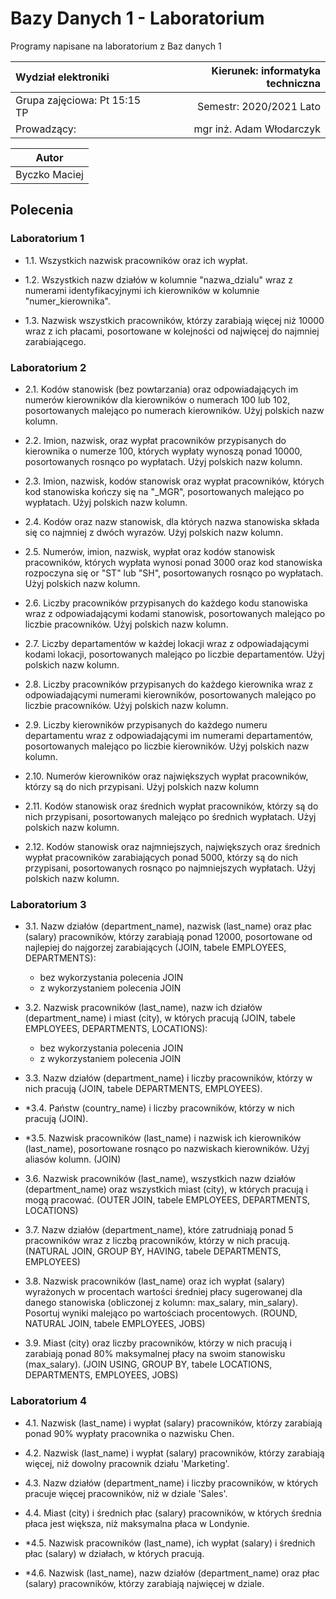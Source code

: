 # Bazy Danych 1 - Laboratorium

Programy napisane na laboratorium z Baz danych 1

|      Wydział elektroniki       |  Kierunek: informatyka techniczna |
|:-------------------------------|------------------------:|
| Grupa zajęciowa: Pt 15:15 TP   | Semestr: 2020/2021 Lato |
| Prowadzący:                    | mgr inż. Adam Włodarczyk |

| Autor           |
|:---------------:|
| Byczko Maciej   |

## Polecenia

### Laboratorium 1

- 1.1. Wszystkich nazwisk pracowników oraz ich wypłat.

- 1.2. Wszystkich nazw działów w kolumnie "nazwa_dzialu" wraz z numerami identyfikacyjnymi ich kierowników w kolumnie "numer_kierownika".

- 1.3. Nazwisk wszystkich pracowników, którzy zarabiają więcej niż 10000 wraz z ich płacami, posortowane w kolejności od najwięcej do najmniej zarabiającego.

### Laboratorium 2

- 2.1. Kodów stanowisk (bez powtarzania) oraz odpowiadających im numerów kierowników dla kierowników o numerach 100 lub 102, posortowanych malejąco po numerach kierowników. Użyj polskich nazw kolumn.

- 2.2. Imion, nazwisk, oraz wypłat pracowników przypisanych do kierownika o numerze 100, których wypłaty wynoszą ponad 10000, posortowanych rosnąco po wypłatach. Użyj polskich nazw kolumn.

- 2.3. Imion, nazwisk, kodów stanowisk oraz wypłat pracowników, których kod stanowiska kończy się na "_MGR", posortowanych malejąco po wypłatach. Użyj polskich nazw kolumn.

- 2.4. Kodów oraz nazw stanowisk, dla których nazwa stanowiska składa się co najmniej z dwóch wyrazów. Użyj polskich nazw kolumn.

- 2.5. Numerów, imion, nazwisk, wypłat oraz kodów stanowisk pracowników, których wypłata wynosi ponad 3000 oraz kod stanowiska rozpoczyna się or "ST" lub "SH", posortowanych rosnąco po wypłatach. Użyj polskich nazw kolumn.

- 2.6. Liczby pracowników przypisanych do każdego kodu stanowiska wraz z odpowiadającymi kodami stanowisk, posortowanych malejąco po liczbie pracowników. Użyj polskich nazw kolumn.

- 2.7. Liczby departamentów w każdej lokacji wraz z odpowiadającymi kodami lokacji, posortowanych malejąco po liczbie departamentów. Użyj polskich nazw kolumn.

- 2.8. Liczby pracowników przypisanych do każdego kierownika wraz z odpowiadającymi numerami kierowników, posortowanych malejąco po liczbie pracowników. Użyj polskich nazw kolumn.

- 2.9. Liczby kierowników przypisanych do każdego numeru departamentu wraz z odpowiadającymi im numerami departamentów, posortowanych malejąco po liczbie kierowników. Użyj polskich nazw kolumn.

- 2.10. Numerów kierowników oraz największych wypłat pracowników, którzy są do nich przypisani. Użyj polskich nazw kolumn

- 2.11. Kodów stanowisk oraz średnich wypłat pracowników, którzy są do nich przypisani, posortowanych malejąco po średnich wypłatach. Użyj polskich nazw kolumn.

- 2.12. Kodów stanowisk oraz najmniejszych, największych oraz średnich wypłat pracowników zarabiających ponad 5000, którzy są do nich przypisani, posortowanych rosnąco po najmniejszych wypłatach. Użyj polskich nazw kolumn.

### Laboratorium 3

- 3.1. Nazw działów (department_name), nazwisk (last_name) oraz płac (salary) pracowników, którzy zarabiają ponad 12000, posortowane od najlepiej do najgorzej zarabiających (JOIN, tabele EMPLOYEES, DEPARTMENTS):
  - bez wykorzystania polecenia JOIN
  - z wykorzystaniem polecenia JOIN

- 3.2. Nazwisk pracowników (last_name), nazw ich działów (department_name) i miast (city), w których pracują (JOIN, tabele EMPLOYEES, DEPARTMENTS, LOCATIONS):
  - bez wykorzystania polecenia JOIN
  - z wykorzystaniem polecenia JOIN

- 3.3. Nazw działów (department_name) i liczby pracowników, którzy w nich pracują (JOIN, tabele DEPARTMENTS, EMPLOYEES).

- *3.4. Państw (country_name) i liczby pracowników, którzy w nich pracują (JOIN).

- *3.5. Nazwisk pracowników (last_name) i nazwisk ich kierowników (last_name), posortowane rosnąco po nazwiskach kierowników. Użyj aliasów kolumn. (JOIN)

- 3.6. Nazwisk pracowników (last_name), wszystkich nazw działów (department_name) oraz wszystkich miast (city), w których pracują i mogą pracować. (OUTER JOIN, tabele EMPLOYEES, DEPARTMENTS, LOCATIONS)

- 3.7. Nazw działów (department_name), które zatrudniają ponad 5 pracowników wraz z liczbą pracowników, którzy w nich pracują. (NATURAL JOIN, GROUP BY, HAVING, tabele DEPARTMENTS, EMPLOYEES)

- 3.8. Nazwisk pracowników (last_name) oraz ich wypłat (salary) wyrażonych w procentach wartości średniej płacy sugerowanej dla danego stanowiska (obliczonej z kolumn: max_salary, min_salary). Posortuj wyniki malejąco po wartościach procentowych. (ROUND, NATURAL JOIN, tabele EMPLOYEES, JOBS)

- 3.9. Miast (city) oraz liczby pracowników, którzy w nich pracują i zarabiają ponad 80% maksymalnej płacy na swoim stanowisku (max_salary). (JOIN USING, GROUP BY, tabele LOCATIONS, DEPARTMENTS, EMPLOYEES, JOBS)

### Laboratorium 4

- 4.1. Nazwisk (last_name) i wypłat (salary) pracowników, którzy zarabiają ponad 90% wypłaty pracownika o nazwisku Chen.

- 4.2. Nazwisk (last_name) i wypłat (salary) pracowników, którzy zarabiają więcej, niż dowolny pracownik działu 'Marketing'.

- 4.3. Nazw działów (department_name) i liczby pracowników, w których pracuje więcej pracowników, niż w dziale 'Sales'.

- 4.4. Miast (city) i średnich płac (salary) pracowników, w których średnia płaca jest większa, niż maksymalna płaca w Londynie.

- *4.5. Nazwisk pracowników (last_name), ich wypłat (salary) i średnich płac (salary) w działach, w których pracują.

- *4.6. Nazwisk (last_name), nazw działów (department_name) oraz płac (salary) pracowników, którzy zarabiają najwięcej w dziale.
